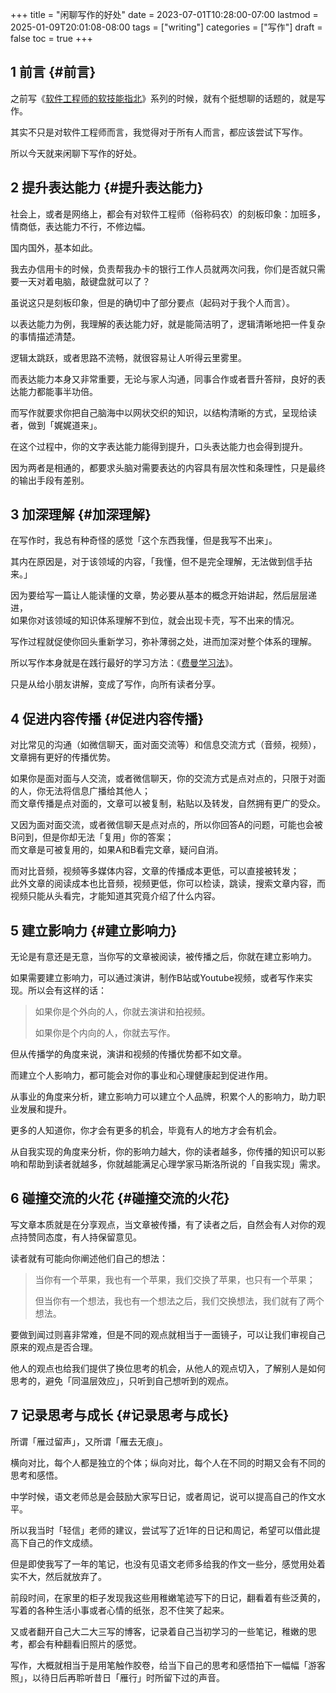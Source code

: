 +++
title = "闲聊写作的好处"
date = 2023-07-01T10:28:00-07:00
lastmod = 2025-01-09T20:01:08-08:00
tags = ["writing"]
categories = ["写作"]
draft = false
toc = true
+++

## <span class="section-num">1</span> 前言 {#前言}

之前写《[软件工程师的软技能指北](https://ramsayleung.github.io/zh/post/2023/%E6%80%BB%E8%A7%88%E7%AF%87/)》系列的时候，就有个挺想聊的话题的，就是写作。 <br/>

其实不只是对软件工程师而言，我觉得对于所有人而言，都应该尝试下写作。 <br/>

所以今天就来闲聊下写作的好处。 <br/>


## <span class="section-num">2</span> 提升表达能力 {#提升表达能力}

社会上，或者是网络上，都会有对软件工程师（俗称码农）的刻板印象：加班多，情商低，表达能力不行，不修边幅。 <br/>

国内国外，基本如此。 <br/>

我去办信用卡的时候，负责帮我办卡的银行工作人员就两次问我，你们是否就只需要一天对着电脑，敲键盘就可以了？ <br/>

虽说这只是刻板印象，但是的确切中了部分要点（起码对于我个人而言）。 <br/>

以表达能力为例，我理解的表达能力好，就是能简洁明了，逻辑清晰地把一件复杂的事情描述清楚。 <br/>

逻辑太跳跃，或者思路不流畅，就很容易让人听得云里雾里。 <br/>

而表达能力本身又非常重要，无论与家人沟通，同事合作或者晋升答辩，良好的表达能力都能事半功倍。 <br/>

而写作就要求你把自己脑海中以网状交织的知识，以结构清晰的方式，呈现给读者，做到「娓娓道来」。 <br/>

在这个过程中，你的文字表达能力能得到提升，口头表达能力也会得到提升。 <br/>

因为两者是相通的，都要求头脑对需要表达的内容具有层次性和条理性，只是最终的输出手段有差别。 <br/>


## <span class="section-num">3</span> 加深理解 {#加深理解}

在写作时，我总有种奇怪的感觉「这个东西我懂，但是我写不出来」。 <br/>

其内在原因是，对于该领域的内容，「我懂，但不是完全理解，无法做到信手拈来。」 <br/>

因为要给写一篇让人能读懂的文章，势必要从基本的概念开始讲起，然后层层递进， <br/>
如果你对该领域的知识体系理解不到位，就会出现卡壳，写不出来的情况。 <br/>

写作过程就促使你回头重新学习，弥补薄弱之处，进而加深对整个体系的理解。 <br/>

所以写作本身就是在践行最好的学习方法：《[费曼学习法](https://ramsayleung.github.io/zh/post/2022/feynman_technique/)》。 <br/>

只是从给小朋友讲解，变成了写作，向所有读者分享。 <br/>


## <span class="section-num">4</span> 促进内容传播 {#促进内容传播}

对比常见的沟通（如微信聊天，面对面交流等）和信息交流方式（音频，视频），文章拥有更好的传播优势。 <br/>

如果你是面对面与人交流，或者微信聊天，你的交流方式是点对点的，只限于对面的人，你无法将信息广播给其他人； <br/>
而文章传播是点对面的，文章可以被复制，粘贴以及转发，自然拥有更广的受众。 <br/>

又因为面对面交流，或者微信聊天是点对点的，所以你回答A的问题，可能也会被B问到，但是你却无法「复用」你的答案； <br/>
而文章是可被复用的，如果A和B看完文章，疑问自消。 <br/>

而对比音频，视频等多媒体内容，文章的传播成本更低，可以直接被转发； <br/>
此外文章的阅读成本也比音频，视频更低，你可以检读，跳读，搜索文章内容，而视频只能从头看完，才能知道其究竟介绍了什么内容。 <br/>


## <span class="section-num">5</span> 建立影响力 {#建立影响力}

无论是有意还是无意，当你写的文章被阅读，被传播之后，你就在建立影响力。 <br/>

如果需要建立影响力，可以通过演讲，制作B站或Youtube视频，或者写作来实现。所以会有这样的话： <br/>

> 如果你是个外向的人，你就去演讲和拍视频。 <br/>
> 
> 如果你是个内向的人，你就去写作。 <br/>

但从传播学的角度来说，演讲和视频的传播优势都不如文章。 <br/>

而建立个人影响力，都可能会对你的事业和心理健康起到促进作用。 <br/>

从事业的角度来分析，建立影响力可以建立个人品牌，积累个人的影响力，助力职业发展和提升。 <br/>

更多的人知道你，你才会有更多的机会，毕竟有人的地方才会有机会。 <br/>

从自我实现的角度来分析，你的影响力越大，你的读者越多，你传播的知识可以影响和帮助到读者就越多，你就越能满足心理学家马斯洛所说的「自我实现」需求。 <br/>


## <span class="section-num">6</span> 碰撞交流的火花 {#碰撞交流的火花}

写文章本质就是在分享观点，当文章被传播，有了读者之后，自然会有人对你的观点持赞同态度，有人持保留意见。 <br/>

读者就有可能向你阐述他们自己的想法： <br/>

> 当你有一个苹果，我也有一个苹果，我们交换了苹果，也只有一个苹果； <br/>
> 
> 但当你有一个想法，我也有一个想法之后，我们交换想法，我们就有了两个想法。 <br/>

要做到闻过则喜非常难，但是不同的观点就相当于一面镜子，可以让我们审视自己原来的观点是否合理。 <br/>

他人的观点也给我们提供了换位思考的机会，从他人的观点切入，了解别人是如何思考的，避免「同温层效应」，只听到自己想听到的观点。 <br/>


## <span class="section-num">7</span> 记录思考与成长 {#记录思考与成长}

所谓「雁过留声」，又所谓「雁去无痕」。 <br/>

横向对比，每个人都是独立的个体；纵向对比，每个人在不同的时期又会有不同的思考和感悟。 <br/>

中学时候，语文老师总是会鼓励大家写日记，或者周记，说可以提高自己的作文水平。 <br/>

所以我当时「轻信」老师的建议，尝试写了近1年的日记和周记，希望可以借此提高下自己的作文成绩。 <br/>

但是即使我写了一年的笔记，也没有见语文老师多给我的作文一些分，感觉用处着实不大，然后就放弃了。 <br/>

前段时间，在家里的柜子发现我这些用稚嫩笔迹写下的日记，翻看着有些泛黄的，写着的各种生活小事或者心情的纸张，忍不住笑了起来。 <br/>

又或者翻开自己大二大三写的博客，记录着自己当初学习的一些笔记，稚嫩的思考，都会有种翻看旧照片的感觉。 <br/>

写作，大概就相当于是用笔触作胶卷，给当下自己的思考和感悟拍下一幅幅「游客照」，以待日后再聆听昔日「雁行」时所留下过的声音。 <br/>

